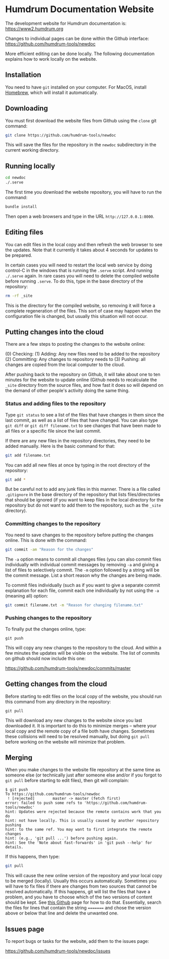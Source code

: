 Humdrum Documentation Website
==================================

The development website for Humdrum documentation is: https://www2.humdrum.org

Changes to individual pages can be done within the Github interface: https://github.com/humdrum-tools/newdoc

More efficient editing can be done locally.  The following documentation explains how to work
locally on the website.


Installation 
-----------

You need to have `git` installed on your computer.  For MacOS, install [Homebrew](https://brew.sh), which
will install it automatically.



Downloading
-----------


You must first download the website files from Github using the `clone` git command:


```bash
git clone https://github.com/humdrum-tools/newdoc
```

This will save the files for the repository in the `newdoc` subdirectory in the current
working directory.


Running locally
----------------

```bash
cd newdoc
./.serve
```

The first time you download the website repository, you will have to run the command:

```bash
bundle install
```


Then open a web browsers and type in the URL `http://127.0.0.1:8000`.


Editing files
--------------

You can edit files in the local copy and then refresh the web browser
to see the updates.  Note that it currently it takes about 4 seconds
for updates to be prepared.

In certain cases you will need to restart the local web service by doing
control-C in the windows that is running the `.serve` script.  And
running `./.serve` again.  In rare cases you will need to delete the 
compiled website before running `.serve`.  To do this, type in the 
base directory of the repository:

```bash
rm -rf _site
```

This is the directory for the compiled website, so removing it will
force a complete regeneration of the files.  This sort of case may happen
when the configuration file is changed, but usually this situation will
not occur.


Putting changes into the cloud
------------------------------

There are a few steps to posting the changes to the website online:

(0) Checking: 
(1) Adding: Any new files need to be added to the repository
(2) Committing: Any changes to repository needs to 
(3) Pushing: all changes are copied from the local computer to the cloud.

After pushing back to the repository on Github, it will take about
one to ten minutes for the website to update online (Github needs
to recalculate the `_site` directory from the source files, and how
fast it does so will depend on the demand of other people's activity
doing the same thing.

### Status and adding files to the repository ####

Type `git status` to see a list of the files that have changes in them since the
last commit, as well as a list of files that have changed.  You can also
type `git diff` or `git diff filename.txt` to see changes that have been
made to all files or a specific file since the last commit.

If there are any new files in the repository directories, they
need to be added manually.  Here is the basic command for that:

```bash
git add filename.txt
```

You can add all new files at once by typing in the root directory of the repository:

```bash
git add *
```

But be careful not to add any junk files in this manner.  There is a file called
`.gitignore` in the base directory of the repository that lists files/directories that
should be ignored (if you want to keep files in the local directory for the repository
but do not want to add them to the repository, such as the `_site` directory).

### Committing changes to the repository ###

You need to save changes to the repository before putting the changes online.  This is done with the
command:

```bash
git commit -am "Reason for the changes"
```

The `-a` option means to commit all changes files (you can also commit files 
individually with individual commit messages by removing `-a` and giving a list of files to selectively
commit.  The `-m` option followed by a string will be the commit message.  List a short reason why the
changes are being made.

To commit files individually (such as if you want to give a separate commit explanation for each file,
commit each one individually by not using the `-a` (meaning all) option:

```bash
git commit filename.txt -m "Reason for changing filename.txt"
```

### Pushing changes to the repository ###

To finally put the changes online, type:

```git
git push
```

This will copy any new changes to the repository to the cloud.  And within a few minutes the updates
will be visible on the website.  The list of commits on github should now include this one:

https://github.com/humdrum-tools/newdoc/commits/master



Getting changes from the cloud
------------------------------

Before starting to edit files on the local copy of the website, you should
run this command from any directory in the repository:

```
git pull
```

This will download any new changes to the website since you last downloaded it.
It is important to do this to minimize merges &ndash; where your local copy
and the remote copy of a file both have changes.  Sometimes these collisions will
need to be resolved manually, but doing `git pull` before working on the website
will minimize that problem.


Merging
---------

When you make changes to the website file repository at the same time as someone
else (or technically just after someone else and/or if you forgot to `git pull`
before starting to edit files), then git will complain:

```
$ git push
To https://github.com/humdrum-tools/newdoc
 ! [rejected]        master -> master (fetch first)
error: failed to push some refs to 'https://github.com/humdrum-tools/newdoc'
hint: Updates were rejected because the remote contains work that you do
hint: not have locally. This is usually caused by another repository pushing
hint: to the same ref. You may want to first integrate the remote changes
hint: (e.g., 'git pull ...') before pushing again.
hint: See the 'Note about fast-forwards' in 'git push --help' for details.
```

If this happens, then type:

```bash
git pull
```

This will cause the new online version of the repository and your local
copy to be merged (locally).  Usually this occurs automatically.  Sometimes
you will have to fix files if there are changes from two sources that cannot
be resolved automatically.  If this happens, git will list the files that
have a problem, and you have to choose which of the two versions of content
should be kept.  See [this Github](https://help.github.com/en/github/collaborating-with-issues-and-pull-requests/resolving-a-merge-conflict-using-the-command-line) page for how to do that.  Essentially,
search the files for lines that contain the string `=======` and chose the
version above or below that line and delete the unwanted one.





Issues page
------------

To report bugs or tasks for the website, add them to the issues page:

https://github.com/humdrum-tools/newdoc/issues



